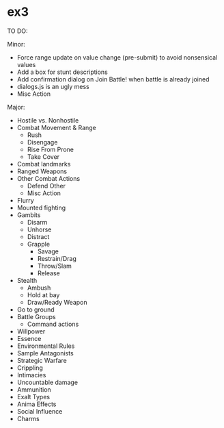 ex3
===
TO DO:

Minor:
- Force range update on value change (pre-submit) to avoid nonsensical values
- Add a box for stunt descriptions
- Add confirmation dialog on Join Battle! when battle is already joined
- dialogs.js is an ugly mess
- Misc Action

Major:
- Hostile vs. Nonhostile
- Combat Movement & Range
  - Rush
  - Disengage
  - Rise From Prone
  - Take Cover
- Combat landmarks
- Ranged Weapons
- Other Combat Actions
  - Defend Other
  - Misc Action
- Flurry
- Mounted fighting
- Gambits
  - Disarm
  - Unhorse
  - Distract
  - Grapple
    - Savage
    - Restrain/Drag
    - Throw/Slam
    - Release
- Stealth
  - Ambush
  - Hold at bay
  - Draw/Ready Weapon
- Go to ground
- Battle Groups
  - Command actions
- Willpower
- Essence
- Environmental Rules
- Sample Antagonists
- Strategic Warfare
- Crippling
- Intimacies
- Uncountable damage
- Ammunition
- Exalt Types
- Anima Effects
- Social Influence
- Charms